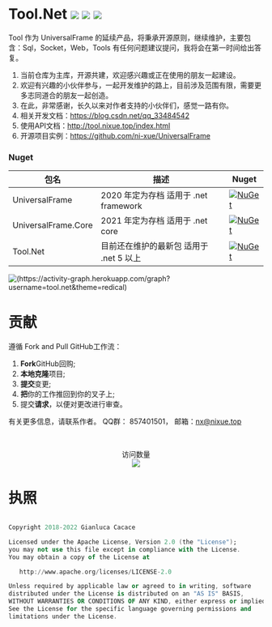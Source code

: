 # Tool.Net [![](https://img.shields.io/badge/IDE-Visual%20Studio-blue?style=flat-square&logo=visual-studio-code&logoColor=ffffff)](https://visualstudio.com/) [![](https://img.shields.io/badge/IDE-Visual%20Studio%20Code-blue?style=flat-square&logo=visual-studio-code&logoColor=ffffff)](https://code.visualstudio.com/) [![](https://img.shields.io/badge/C%23-43853d?style=flat-square&logo=CSharp&logoColor=ffffff)](https://docs.microsoft.com/en-us/dotnet/csharp/)

Tool 作为 UniversalFrame 的延续产品，将秉承开源原则，继续维护，主要包含：Sql，Socket，Web，Tools
有任何问题建议提问，我将会在第一时间给出答复。

1. 当前仓库为主库，开源共建，欢迎感兴趣或正在使用的朋友一起建设。
2. 欢迎有兴趣的小伙伴参与，一起开发维护的路上，目前涉及范围有限，需要更多志同道合的朋友一起创造。
3. 在此，非常感谢，长久以来对作者支持的小伙伴们，感觉一路有你。
4. 相关开发文档：https://blog.csdn.net/qq_33484542
5. 使用API文档：http://tool.nixue.top/index.html
6. 开源项目实例：https://github.com/ni-xue/UniversalFrame

### Nuget

| 包名 | 描述 | Nuget |
---|---|--|
| UniversalFrame | 2020 年定为存档 适用于 .net framework | [![NuGet](https://buildstats.info/nuget/UniversalFrame)](https://www.nuget.org/packages/UniversalFrame) |
| UniversalFrame.Core | 2021 年定为存档 适用于 .net core | [![NuGet](https://buildstats.info/nuget/UniversalFrame.Core)](https://www.nuget.org/packages/UniversalFrame.Core) |
| Tool.Net | 目前还在维护的最新包 适用于 .net 5 以上 | [![NuGet](https://buildstats.info/nuget/Tool.Net)](https://www.nuget.org/packages/Tool.Net) |

![(https://activity-graph.herokuapp.com/graph?username=tool.net&theme=redical)](https://activity-graph.herokuapp.com/graph?username=ni-xue&theme=redical)

# 贡献

遵循 Fork and Pull GitHub工作流：

  1. **Fork**GitHub回购;
  2. **本地克隆**项目;
  3. **提交**变更;
  4. **把**你的工作推回到你的叉子上;
  5. 提交**请求**，以便对更改进行审查。

有关更多信息，请联系作者。 QQ群： 857401501， 邮箱：nx@nixue.top

<br>
<p align="center"> 
  访问数量
  <br>
  <img src="https://profile-counter.glitch.me/ni-xue/count.svg" />
</p>

# 执照
``` a

Copyright 2018-2022 Gianluca Cacace

Licensed under the Apache License, Version 2.0 (the "License");
you may not use this file except in compliance with the License.
You may obtain a copy of the License at

   http://www.apache.org/licenses/LICENSE-2.0

Unless required by applicable law or agreed to in writing, software
distributed under the License is distributed on an "AS IS" BASIS,
WITHOUT WARRANTIES OR CONDITIONS OF ANY KIND, either express or implied.
See the License for the specific language governing permissions and
limitations under the License.

```
